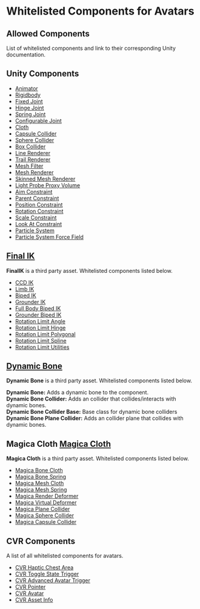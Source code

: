 # Whitelisted Components for Avatars

## Allowed Components
List of whitelisted components and link to their corresponding Unity documentation.

## Unity Components
+ [Animator](https://docs.unity3d.com/Manual/class-Animator.html)
+ [Rigidbody](https://docs.unity3d.com/Manual/class-Rigidbody.html)
+ [Fixed Joint](https://docs.unity3d.com/Manual/class-FixedJoint.html)
+ [Hinge Joint](https://docs.unity3d.com/Manual/class-HingeJoint.html)
+ [Spring Joint](https://docs.unity3d.com/Manual/class-SpringJoint.html)
+ [Configurable Joint](https://docs.unity3d.com/Manual/class-ConfigurableJoint.html)
+ [Cloth](https://docs.unity3d.com/Manual/class-Cloth.html)
+ [Capsule Collider](https://docs.unity3d.com/Manual/class-CapsuleCollider.html)
+ [Sphere Collider](https://docs.unity3d.com/Manual/class-SphereCollider.html)
+ [Box Collider](https://docs.unity3d.com/Manual/class-BoxCollider.html)
+ [Line Renderer](https://docs.unity3d.com/Manual/class-LineRenderer.html)
+ [Trail Renderer](https://docs.unity3d.com/Manual/class-TrailRenderer.html)
+ [Mesh Filter](https://docs.unity3d.com/Manual/class-MeshFilter.html)
+ [Mesh Renderer](https://docs.unity3d.com/Manual/class-MeshRenderer.html)
+ [Skinned Mesh Renderer](https://docs.unity3d.com/Manual/class-SkinnedMeshRenderer.html)
+ [Light Probe Proxy Volume](https://docs.unity3d.com/Manual/class-LightProbeProxyVolume.html)
+ [Aim Constraint](https://docs.unity3d.com/Manual/class-AimConstraint.html)
+ [Parent Constraint](https://docs.unity3d.com/Manual/class-ParentConstraint.html)
+ [Position Constraint](https://docs.unity3d.com/Manual/class-PositionConstraint.html)
+ [Rotation Constraint](https://docs.unity3d.com/Manual/class-RotationConstraint.html)
+ [Scale Constraint](https://docs.unity3d.com/Manual/class-ScaleConstraint.html)
+ [Look At Constraint](https://docs.unity3d.com/Manual/class-LookAtConstraint.html)
+ [Particle System](https://docs.unity3d.com/Manual/class-ParticleSystem.html)
+ [Particle System Force Field](https://docs.unity3d.com/Manual/class-ParticleSystemForceField.html)


## [Final IK](https://assetstore.unity.com/packages/tools/animation/final-ik-14290)
**FinalIK** is a third party asset. Whitelisted components listed below.

+ [CCD IK](http://www.root-motion.com/finalikdox/html/page5.html)
+ [Limb IK](http://www.root-motion.com/finalikdox/html/page12.html)
+ [Biped IK](http://www.root-motion.com/finalikdox/html/page4.html)
+ [Grounder IK](http://www.root-motion.com/finalikdox/html/page9.html)
+ [Full Body Biped IK](http://www.root-motion.com/finalikdox/html/page8.html)
+ [Grounder Biped IK](http://www.root-motion.com/finalikdox/html/page9.html)
+ [Rotation Limit Angle](http://www.root-motion.com/finalikdox/html/page14.html)
+ [Rotation Limit Hinge](http://www.root-motion.com/finalikdox/html/page14.html)
+ [Rotation Limit Polygonal](http://www.root-motion.com/finalikdox/html/page14.html)
+ [Rotation Limit Spline](http://www.root-motion.com/finalikdox/html/page14.html)
+ [Rotation Limit Utilities](http://www.root-motion.com/finalikdox/html/page14.html)

## [Dynamic Bone](https://assetstore.unity.com/packages/tools/animation/dynamic-bone-16743)
**Dynamic Bone** is a third party asset. Whitelisted components listed below.

**Dynamic Bone:** Adds a dynamic bone to the component.  
**Dynamic Bone Collider:** Adds an collider that collides/interacts with dynamic bones.  
**Dynamic Bone Collider Base:** Base class for dynamic bone colliders  
**Dynamic Bone Plane Collider:** Adds an collider plane that collides with dynamic bones.  

## Magica Cloth [Magica Cloth](https://assetstore.unity.com/packages/tools/physics/magica-cloth-160144)
**Magica Cloth** is a third party asset. Whitelisted components listed below.

+ [Magica Bone Cloth](https://magicasoft.jp/en/magica-cloth-bone-cloth-2/)
+ [Magica Bone Spring](https://magicasoft.jp/en/magica-cloth-bone-spring-2/)
+ [Magica Mesh Cloth](https://magicasoft.jp/en/magica-cloth-mesh-cloth-2/)
+ [Magica Mesh Spring](https://magicasoft.jp/en/magica-cloth-mesh-spring-2/)
+ [Magica Render Deformer](https://magicasoft.jp/en/magica-cloth-render-deformer-2/)
+ [Magica Virtual Deformer](https://magicasoft.jp/en/magica-cloth-virtual-deformer-2/)
+ [Magica Plane Collider](https://magicasoft.jp/en/magica-cloth-plane-collider-2/)
+ [Magica Sphere Collider](https://magicasoft.jp/en/magica-cloth-sphere-collider-2/)
+ [Magica Capsule Collider](https://magicasoft.jp/en/magica-cloth-capsule-collider-2/)

## CVR Components
A list of all whitelisted components for avatars.

+ [CVR Haptic Chest Area](../components/haptic-chest-area.md)
+ [CVR Toggle State Trigger](../components/state-trigger.md)
+ [CVR Advanced Avatar Trigger](../components/aas-trigger.md)
+ [CVR Pointer](../components/pointer.md)
+ [CVR Avatar](../components/avatar.md)
+ [CVR Asset Info](../components/asset-info.md)